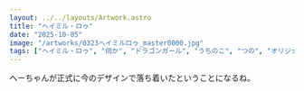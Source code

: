 ```yaml
---
layout: ../../layouts/Artwork.astro
title: "ヘイミル・ロゥ"
date: "2025-10-05"
image: "/artworks/0323ヘイミルロゥ_master0000.jpg"
tags: ["ヘイミル・ロゥ", "伺か", "ドラゴンガール", "うちのこ", "つの", "オリジナル"]
---
```


へーちゃんが正式に今のデザインで落ち着いたということになるね。  

